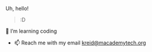  Uh, hello!
 
 >:D

🌱 I’m learning coding

- 📫 Reach me with my email kreid@macademytech.org 

<!---
Furgitherty/Furgitherty is a ✨ special ✨ repository because its `README.md` (this file) appears on your GitHub profile.
You can click the Preview link to take a look at your changes.
--->
